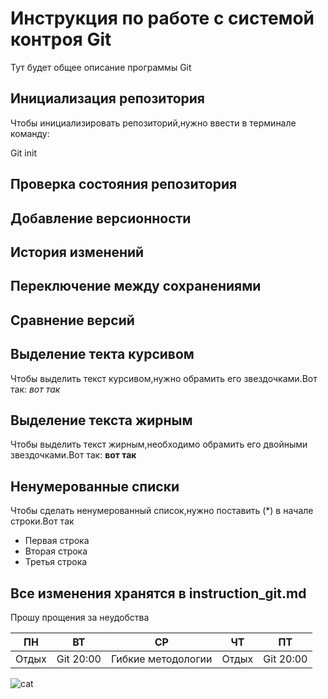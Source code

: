 # Инструкция по работе с системой контроя Git

Тут будет общее описание программы Git

## Инициализация репозитория

Чтобы инициализировать репозиторий,нужно ввести в терминале команду:

Git init

## Проверка состояния репозитория

## Добавление версионности

## История изменений

## Переключение между сохранениями

## Сравнение версий

## Выделение текта курсивом

Чтобы выделить текст курсивом,нужно обрамить его звездочками.Вот так: *вот так*

## Выделение текста жирным

Чтобы выделить текст жирным,необходимо обрамить его двойными звездочками.Вот так: **вот так**

## Ненумерованные списки

Чтобы сделать ненумерованный список,нужно поставить (*) в начале строки.Вот так
* Первая строка
* Вторая строка
* Третья строка

## Все изменения хранятся в instruction_git.md
Прошу прощения за неудобства

ПН | ВТ |СР | ЧТ | ПТ
------ | ------ | ------- | ------ | -------
Отдых  | Git 20:00   | Гибкие методологии  | Отдых | Git 20:00

![cat](https://ohcat.ru/assets/images/img_gallery/112.jpg)
